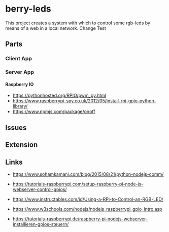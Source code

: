 # berry-leds

This project creates a system with which to control some rgb-leds by means of a web in a local network.
Change Test

## Parts

### Client App

####

### Server App

#### Raspberry IO
- https://pythonhosted.org/RPIO/pwm_py.html
- https://www.raspberrypi-spy.co.uk/2012/05/install-rpi-gpio-python-library/
- https://www.npmjs.com/package/onoff



## Issues

## Extension

## Links
- https://www.sohamkamani.com/blog/2015/08/21/python-nodejs-comm/

- https://tutorials-raspberrypi.com/setup-raspberry-pi-node-js-webserver-control-gpios/
- https://www.instructables.com/id/Using-a-RPi-to-Control-an-RGB-LED/


- https://www.w3schools.com/nodejs/nodejs_raspberrypi_gpio_intro.asp
- https://tutorials-raspberrypi.de/raspberry-pi-nodejs-webserver-installieren-gpios-steuern/
